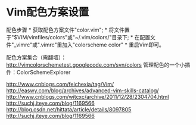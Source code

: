 Vim配色方案设置
================

配色步骤
    * 获取配色方案文件"color.vim";
    * 将文件置于"$VIM/vimfiles/colors"或"~/.vim/colors/"目录下;
    * 在配置文件"_vimrc"或".vimrc"里加入"colorscheme color"
    * 重启Vim即可。

配色方案集合（需翻墙）：http://vimcolorschemetest.googlecode.com/svn/colors
管理配色的一个小插件：ColorSchemeExplorer


http://www.cnblogs.com/feichexia/tag/Vim/
http://easwy.com/blog/archives/advanced-vim-skills-catalog/
http://www.cnblogs.com/witcxc/archive/2011/12/28/2304704.html
http://suchj.iteye.com/blog/1169566
http://blog.csdn.net/hittata/article/details/8097805
http://suchj.iteye.com/blog/1169566
